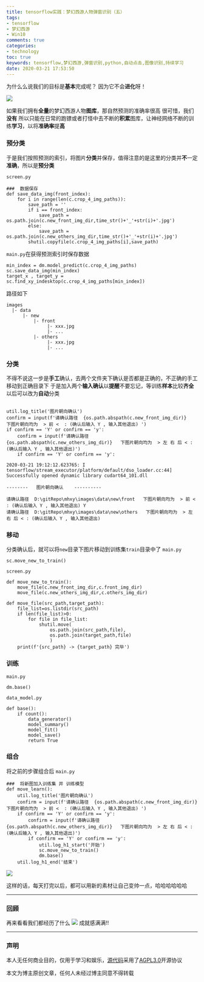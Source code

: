 ```yaml
---
title: tensorflow实践：梦幻西游人物弹窗识别（五）
tags: 
- tensorflow
- 梦幻西游
- Win10
comments: true
categories: 
- technology
toc: true
keywords: tensorflow,梦幻西游,弹窗识别,python,自动点击,图像识别,持续学习
date: 2020-03-21 17:53:50
---
```



为什么么说我们的目标是**基本**完成呢？
因为它不会**进化**呀！


![](http://images.di1shuai.com/FltgSUT4XbTNajlHvvq4FRgtNHad)

如果我们拥有**全量**的梦幻西游人物**图库**，那自然预测的准确率很高
很可惜，我们**没有**
所以只能在日常的跑镖或者打怪中去不断的**积累**图库，让神经网络不断的训练**学习**，以将**准确率**提**高**

### 预分类
于是我们按照预测的索引，将图片**分类**并保存，值得注意的是这里的分类并**不**一定**准确**，所以是**预分类**

`screen.py`
```
###  数据保存
def save_data_img(front_index):
    for i in range(len(c.crop_4_img_paths)):
        save_path = ''
        if i == front_index:
            save_path = os.path.join(c.new_front_img_dir,time_str()+'_'+str(i)+'.jpg')
        else:
            save_path = os.path.join(c.new_others_img_dir,time_str()+'_'+str(i)+'.jpg')
        shutil.copyfile(c.crop_4_img_paths[i],save_path)
```
`main.py`在获得预测索引时保存数据
```
min_index = dm.model_predict(c.crop_4_img_paths)
sc.save_data_img(min_index)
target_x , target_y = sc.find_xy_indesktop(c.crop_4_img_paths[min_index])
```
路径如下
```
images
  |- data
      |- new
          |- front
               |- xxx.jpg
               |- ...
          |- others  
               |- xxx.jpg
               |- ... 
```

### 分类
不得不说这一步是**手工**确认，去两个文件夹下确认是否都是正确的，不正确的手工移动到正确目录下
于是加入两个**输入确认**以**提醒**不要忘记，等训练**样本**比较**齐全**以后可以改为**自动**分类
```

util.log_title('图片朝向确认')
confirm = input(f'请确认路径  {os.path.abspath(c.new_front_img_dir)}   下图片朝向均为  > 前 <  : (确认后输入 Y , 输入其他退出) ')
if confirm == 'Y' or confirm == 'y':
    confirm = input(f'请确认路径  {os.path.abspath(c.new_others_img_dir)}   下图片朝向均为  > 左 右 后 < : (确认后输入 Y , 输入其他退出)')
    if confirm == 'Y' or confirm == 'y':
```
```
2020-03-21 19:12:12.623765: I tensorflow/stream_executor/platform/default/dso_loader.cc:44] Successfully opened dynamic library cudart64_101.dll

--------   图片朝向确认    ----------

请确认路径  D:\gitRepo\mhxy\images\data\new\front   下图片朝向均为  > 前 <  : (确认后输入 Y , 输入其他退出) Y
请确认路径  D:\gitRepo\mhxy\images\data\new\others   下图片朝向均为  > 左 右 后 < : (确认后输入 Y , 输入其他退出)
```

### 移动
分类确认后，就可以将`new`目录下图片移动到训练集`train`目录中了
`main.py`
```
sc.move_new_to_train()
```

`screen.py`
```
def move_new_to_train():
    move_file(c.new_front_img_dir,c.front_img_dir)
    move_file(c.new_others_img_dir,c.others_img_dir)

def move_file(src_path,target_path):
    file_list=os.listdir(src_path)
    if len(file_list)>0:
        for file in file_list:
            shutil.move(
                os.path.join(src_path,file),
                os.path.join(target_path,file)
                )   
    print(f'{src_path} -> {target_path} 完毕')
```

### 训练

`main.py`
```
dm.base()
```
`data_model.py`
```
def base():
    if count():
        data_generator()
        model_summary()
        model_fit()
        model_save()
        return True
```

### 组合
将之前的步骤组合后
`main.py`
```
###  将新图加入训练集 并 训练模型
def move_learn():
    util.log_title('图片朝向确认')
    confirm = input(f'请确认路径  {os.path.abspath(c.new_front_img_dir)}   下图片朝向均为  > 前 <  : (确认后输入 Y , 输入其他退出) ')
    if confirm == 'Y' or confirm == 'y':
        confirm = input(f'请确认路径  {os.path.abspath(c.new_others_img_dir)}   下图片朝向均为  > 左 右 后 < : (确认后输入 Y , 输入其他退出)')
        if confirm == 'Y' or confirm == 'y':
            util.log_h1_start('开始')
            sc.move_new_to_train()
            dm.base()               
    util.log_h1_end('结束')
```

![](http://images.di1shuai.com/FncBRUv0JAJOZVvE2Bpbk79arRRU)

这样的话，每天打完以后，都可以用新的素材让自己变帅一点，哈哈哈哈哈哈

---

### 回顾

再来看看我们都经历了什么
![](http://images.di1shuai.com/FuOdQlJmiTzQMbbtZ4vXOraJL6Fp)
成就感满满!!

---

### 声明

本人无任何商业目的，仅用于学习和娱乐，[源代码](https://github.com/BestBurning/mhxy)采用了[AGPL3.0](https://opensource.org/licenses/AGPL-3.0)开源协议

本文为博主原创文章，任何人未经过博主同意不得转载